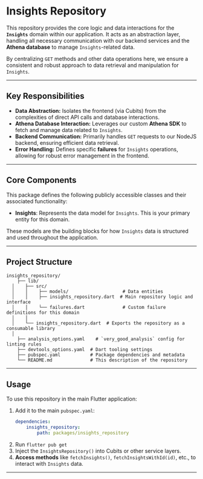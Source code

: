 # Insights Repository

This repository provides the core logic and data interactions for the **`Insights`** domain within our application. It acts as an abstraction layer, handling all necessary communication with our backend services and the **Athena database** to manage `Insights`-related data.

By centralizing `GET` methods and other data operations here, we ensure a consistent and robust approach to data retrieval and manipulation for `Insights`.

---

## Key Responsibilities

* **Data Abstraction:** Isolates the frontend (via Cubits) from the complexities of direct API calls and database interactions.
* **Athena Database Interaction:** Leverages our custom **Athena SDK** to fetch and manage data related to `Insights`.
* **Backend Communication:** Primarily handles `GET` requests to our NodeJS backend, ensuring efficient data retrieval.
* **Error Handling:** Defines specific **failures** for `Insights` operations, allowing for robust error management in the frontend.

---

## Core Components

This package defines the following publicly accessible classes and their associated functionality:

- **Insights**: Represents the data model for `Insights`. This is your primary entity for this domain.

These models are the building blocks for how `Insights` data is structured and used throughout the application.

---

## Project Structure

```
insights_repository/
	├── lib/
  │    ├── src/
  │    │    ├── models/                    # Data entities
  │    │    ├── insights_repository.dart  # Main repository logic and interface
  │    │    └── failures.dart              # Custom failure definitions for this domain
  │    │
  │    └── insights_repository.dart  # Exports the repository as a consumable library
  │
	├── analysis_options.yaml    # `very_good_analysis` config for linting rules
	├── devtools_options.yaml  # Dart tooling settings
	├── pubspec.yaml           # Package dependencies and metadata
	└── README.md              # This description of the repository
```

---

## Usage

To use this repository in the main Flutter application:

1.  Add it to the main `pubspec.yaml`:
    ```yaml
    dependencies:
        insights_repository:
            path: packages/insights_repository
    ```
2.  Run `flutter pub get`
3.  Inject the `InsightsRepository()` into Cubits or other service layers.
4.  **Access methods** like `fetchInsights()`, `fetchInsightsWithId(id)`, etc., to interact with `Insights` data.

---